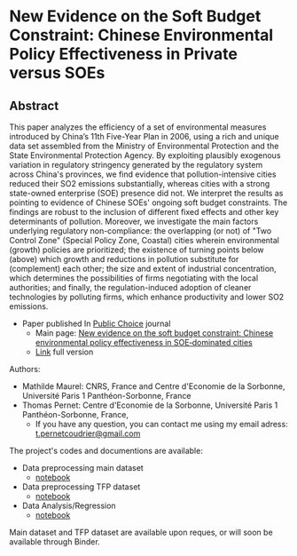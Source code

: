 # New Evidence on the Soft Budget Constraint: Chinese Environmental Policy Effectiveness in Private versus SOEs

## Abstract

This paper analyzes the efficiency of a set of environmental measures introduced by China’s 11th Five-Year Plan in 2006, using a rich and unique data set assembled from the Ministry of Environmental Protection and the State Environmental Protection Agency. By exploiting plausibly exogenous variation in regulatory stringency generated by the regulatory system across China's provinces, we find evidence that pollution-intensive cities reduced their SO2 emissions substantially, whereas cities with a strong state-owned enterprise (SOE) presence did not. We interpret the results as pointing to evidence of Chinese SOEs' ongoing soft budget constraints. The findings are robust to the inclusion of different fixed effects and other key determinants of pollution. Moreover, we investigate the main factors underlying regulatory non-compliance: the overlapping (or not) of "Two Control Zone" (Special Policy Zone, Coastal) cities wherein environmental (growth) policies are prioritized; the existence of turning points below (above) which growth and reductions in pollution substitute for (complement) each other; the size and extent of industrial concentration, which determines the possibilities of firms negotiating with the local authorities; and finally, the regulation-induced adoption of cleaner technologies by polluting firms, which enhance productivity and lower SO2 emissions.

- Paper published In [Public Choice](https://www.springer.com/journal/11127) journal
  - Main page: [New evidence on the soft budget constraint: Chinese environmental policy effectiveness in SOE‑dominated cities](https://link.springer.com/article/10.1007/s11127-020-00834-1)
  - [Link](https://rdcu.be/b5Vka) full version
       

Authors:

- Mathilde Maurel: CNRS, France and Centre d'Economie de la Sorbonne, Université Paris 1 Panthéon-Sorbonne, France
- Thomas Pernet: Centre d'Economie de la Sorbonne, Université Paris 1 Panthéon-Sorbonne, France,
  - If you have any question, you can contact me using my email adress: [t.pernetcoudrier@gmail.com](mailto:t.pernetcoudrier@gmail.com)

The project's codes and documentions are available:

- Data preprocessing main dataset
  - [notebook](https://github.com/thomaspernet/SBC_pollution_China/blob/master/Data_preprocessing/02_SBC_pollution_China_preprocessing.md)
- Data preprocessing TFP dataset
  - [notebook](https://github.com/thomaspernet/SBC_pollution_China/blob/master/Data_preprocessing/03_TFP_SBC_preprocessing.md)
- Data Analysis/Regression
  - [notebook](https://github.com/thomaspernet/SBC_pollution_China/tree/master/Data_analysis/05_New_Tables)


Main dataset and TFP dataset are available upon reques, or will soon be available through Binder.
 

